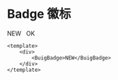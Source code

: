 # Badge 徽标

<ClientOnly>
  <div class="demo-line">
    <BuigBadge>NEW</BuigBadge>
    <BuigBadge variant="success" style="margin-inline-start:8px">OK</BuigBadge>
  </div>
</ClientOnly>

```vue
<template>
    <div>
        <BuigBadge>NEW</BuigBadge>
    </div>
</template>
```

